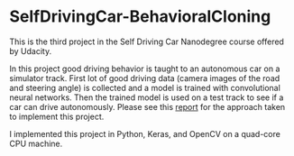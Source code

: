 # SelfDrivingCar-BehavioralCloning

This is the third project in the Self Driving Car Nanodegree course offered by Udacity.

In this project good driving behavior is taught to an autonomous car on a simulator track. First lot of good driving data (camera images of the road and steering angle) is collected and a model is trained with convolutional neural networks. Then the trained model is used on a test track to see if a car can drive autonomously. Please see this [report](https://github.com/kharikri/SelfDrivingCar-BehavioralCloning/blob/master/writeup_report.md) for the approach taken to implement this project.

I implemented this project in Python, Keras, and OpenCV on a quad-core CPU machine. 
